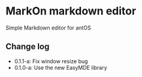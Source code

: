 # MarkOn markdown editor

Simple Markdown editor for antOS

## Change log
- 0.1.1-a: Fix window resize bug
- 0.1.0-a: Use the new EasyMDE library
